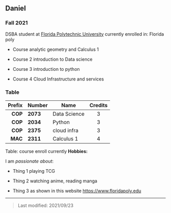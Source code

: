 ## Daniel

### Fall 2021

DSBA student at [Florida Polytechnic University](https://www.floridapoly.edu) currently enrolled in: Florida poly

- Course analytic geometry and Calculus 1

- Course 2 introduction to Data science

- Course 3 introduction to python

- Course 4 Cloud Infrastructure and services

### Table
|  Prefix|  Number|    Name    |Credits|
|------: |:-------|------------|:-----:|
| **COP**|**2073**|Data Science|     3 |
| **COP**|**2034**|      Python|     3 |
| **COP**|**2375**| cloud infra|     3 |
| **MAC**|**2311**|   Calculus 1|     4|

Table: course enroll currently
**Hobbies:**

I am _passionate about_:

- Thing 1 playing TCG

- Thing 2 watching anime, reading manga

- Thing 3 as shown in this website <https://www.floridapoly.edu>

***

> Last modified: 2021/09/23
